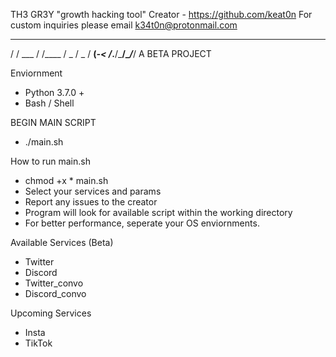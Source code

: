 TH3 GR3Y "growth hacking tool" 
Creator - https://github.com/keat0n
For custom inquiries please email k34t0n@protonmail.com

   __        __    
  / /  ___  / /____
 / _ \/ _ \/ __(_-<
/_.__/\___/\__/___/
  A BETA PROJECT

Enviornment
- Python 3.7.0 + 
- Bash / Shell 

BEGIN MAIN SCRIPT 
- ./main.sh 
                                   
How to run main.sh 
- chmod +x * main.sh 
- Select your services and params 
- Report any issues to the creator 
- Program will look for available script within the working directory 
- For better performance, seperate your OS enviornments. 

Available Services (Beta)
- Twitter
- Discord 
- Twitter_convo
- Discord_convo

Upcoming Services 
- Insta 
- TikTok
